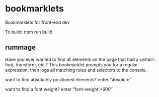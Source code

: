 bookmarklets
============

Bookmarklets for front-end dev

To build:
npm run build

rummage
-----------
Have you ever wanted to find all elements on the page that had a certain font, transform, etc.? This bookmarklet prompts you for a regular expression, then logs all matching rules and selectors to the console.

want to find absolutely positioned elements?
	enter "absolute"

want to find a font weight?
	enter "font-weight.*600"
